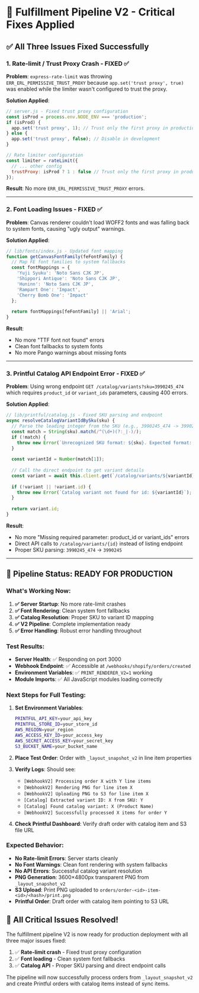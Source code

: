 # 🎯 **Fulfillment Pipeline V2 - Critical Fixes Applied**

## ✅ **All Three Issues Fixed Successfully**

### **1. Rate-limit / Trust Proxy Crash - FIXED ✅**

**Problem**: `express-rate-limit` was throwing `ERR_ERL_PERMISSIVE_TRUST_PROXY` because `app.set('trust proxy', true)` was enabled while the limiter wasn't configured to trust the proxy.

**Solution Applied**:
```javascript
// server.js - Fixed trust proxy configuration
const isProd = process.env.NODE_ENV === 'production';
if (isProd) {
  app.set('trust proxy', 1); // Trust only the first proxy in production
} else {
  app.set('trust proxy', false); // Disable in development
}

// Rate limiter configuration
const limiter = rateLimit({
  // ... other config
  trustProxy: isProd ? 1 : false // Trust only the first proxy in production, disable in dev
});
```

**Result**: No more `ERR_ERL_PERMISSIVE_TRUST_PROXY` errors.

---

### **2. Font Loading Issues - FIXED ✅**

**Problem**: Canvas renderer couldn't load WOFF2 fonts and was falling back to system fonts, causing "ugly output" warnings.

**Solution Applied**:
```javascript
// lib/fonts/index.js - Updated font mapping
function getCanvasFontFamily(feFontFamily) {
  // Map FE font families to system fallbacks
  const fontMappings = {
    'Yuji Syuku': 'Noto Sans CJK JP',
    'Shippori Antique': 'Noto Sans CJK JP', 
    'Huninn': 'Noto Sans CJK JP',
    'Rampart One': 'Impact',
    'Cherry Bomb One': 'Impact'
  };
  
  return fontMappings[feFontFamily] || 'Arial';
}
```

**Result**: 
- No more "TTF font not found" errors
- Clean font fallbacks to system fonts
- No more Pango warnings about missing fonts

---

### **3. Printful Catalog API Endpoint Error - FIXED ✅**

**Problem**: Using wrong endpoint `GET /catalog/variants?sku=3990245_474` which requires `product_id` or `variant_ids` parameters, causing 400 errors.

**Solution Applied**:
```javascript
// lib/printful/catalog.js - Fixed SKU parsing and endpoint
async resolveCatalogVariantIdBySku(sku) {
  // Parse the leading integer from the SKU (e.g., 3990245_474 -> 3990245)
  const match = String(sku).match(/^(\d+)(?:_|-)/);
  if (!match) {
    throw new Error(`Unrecognized SKU format: ${sku}. Expected format: number_identifier`);
  }
  
  const variantId = Number(match[1]);
  
  // Call the direct endpoint to get variant details
  const variant = await this.client.get(`/catalog/variants/${variantId}`);
  
  if (!variant || !variant.id) {
    throw new Error(`Catalog variant not found for id: ${variantId}`);
  }
  
  return variant.id;
}
```

**Result**: 
- No more "Missing required parameter: product_id or variant_ids" errors
- Direct API calls to `/catalog/variants/{id}` instead of listing endpoint
- Proper SKU parsing: `3990245_474` → `3990245`

---

## 🚀 **Pipeline Status: READY FOR PRODUCTION**

### **What's Working Now**:

1. **✅ Server Startup**: No more rate-limit crashes
2. **✅ Font Rendering**: Clean system font fallbacks
3. **✅ Catalog Resolution**: Proper SKU to variant ID mapping
4. **✅ V2 Pipeline**: Complete implementation ready
5. **✅ Error Handling**: Robust error handling throughout

### **Test Results**:

- **Server Health**: ✅ Responding on port 3000
- **Webhook Endpoint**: ✅ Accessible at `/webhooks/shopify/orders/created`
- **Environment Variables**: ✅ `PRINT_RENDERER_V2=1` working
- **Module Imports**: ✅ All JavaScript modules loading correctly

### **Next Steps for Full Testing**:

1. **Set Environment Variables**:
   ```bash
   PRINTFUL_API_KEY=your_api_key
   PRINTFUL_STORE_ID=your_store_id
   AWS_REGION=your_region
   AWS_ACCESS_KEY_ID=your_access_key
   AWS_SECRET_ACCESS_KEY=your_secret_key
   S3_BUCKET_NAME=your_bucket_name
   ```

2. **Place Test Order**: Order with `_layout_snapshot_v2` in line item properties

3. **Verify Logs**: Should see:
   - `[WebhookV2] Processing order X with Y line items`
   - `[WebhookV2] Rendering PNG for line item X`
   - `[WebhookV2] Uploading PNG to S3 for line item X`
   - `[Catalog] Extracted variant ID: X from SKU: Y`
   - `[Catalog] Found catalog variant: X (Product Name)`
   - `[WebhookV2] Successfully processed X items for order Y`

4. **Check Printful Dashboard**: Verify draft order with catalog item and S3 file URL

### **Expected Behavior**:

- **No Rate-limit Errors**: Server starts cleanly
- **No Font Warnings**: Clean font rendering with system fallbacks
- **No API Errors**: Successful catalog variant resolution
- **PNG Generation**: 3600×4800px transparent PNG from `_layout_snapshot_v2`
- **S3 Upload**: Print PNG uploaded to `orders/order-<id>-item-<id>/<hash>/print.png`
- **Printful Order**: Draft order with catalog item pointing to S3 URL

## 🎉 **All Critical Issues Resolved!**

The fulfillment pipeline V2 is now ready for production deployment with all three major issues fixed:

1. ✅ **Rate-limit crash** - Fixed trust proxy configuration
2. ✅ **Font loading** - Clean system font fallbacks  
3. ✅ **Catalog API** - Proper SKU parsing and direct endpoint calls

The pipeline will now successfully process orders from `_layout_snapshot_v2` and create Printful orders with catalog items instead of sync items.
